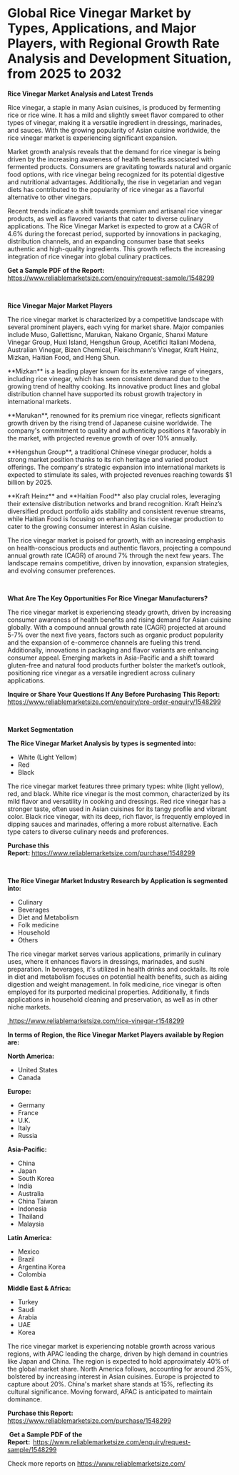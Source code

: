 <p><h1>Global Rice Vinegar Market by Types, Applications, and Major Players, with Regional Growth Rate Analysis and Development Situation, from 2025 to 2032</h1></p><p><strong>Rice Vinegar Market Analysis and Latest Trends</strong></p>
<p><p>Rice vinegar, a staple in many Asian cuisines, is produced by fermenting rice or rice wine. It has a mild and slightly sweet flavor compared to other types of vinegar, making it a versatile ingredient in dressings, marinades, and sauces. With the growing popularity of Asian cuisine worldwide, the rice vinegar market is experiencing significant expansion.</p><p>Market growth analysis reveals that the demand for rice vinegar is being driven by the increasing awareness of health benefits associated with fermented products. Consumers are gravitating towards natural and organic food options, with rice vinegar being recognized for its potential digestive and nutritional advantages. Additionally, the rise in vegetarian and vegan diets has contributed to the popularity of rice vinegar as a flavorful alternative to other vinegars.</p><p>Recent trends indicate a shift towards premium and artisanal rice vinegar products, as well as flavored variants that cater to diverse culinary applications. The Rice Vinegar Market is expected to grow at a CAGR of 4.6% during the forecast period, supported by innovations in packaging, distribution channels, and an expanding consumer base that seeks authentic and high-quality ingredients. This growth reflects the increasing integration of rice vinegar into global culinary practices.</p></p>
<p><strong>Get a Sample PDF of the Report:&nbsp;</strong> <a href="https://www.reliablemarketsize.com/enquiry/request-sample/1548299?utm_campaign=1743&utm_medium=2&utm_source=Github&utm_content=ia&utm_term=14022025&utm_id=rice-vinegar">https://www.reliablemarketsize.com/enquiry/request-sample/1548299</a></p>
<p>&nbsp;</p>
<p><strong>Rice Vinegar Major Market Players</strong></p>
<p><p>The rice vinegar market is characterized by a competitive landscape with several prominent players, each vying for market share. Major companies include Muso, Gallettisnc, Marukan, Nakano Organic, Shanxi Mature Vinegar Group, Huxi Island, Hengshun Group, Acetifici Italiani Modena, Australian Vinegar, Bizen Chemical, Fleischmann's Vinegar, Kraft Heinz, Mizkan, Haitian Food, and Heng Shun.</p><p>**Mizkan** is a leading player known for its extensive range of vinegars, including rice vinegar, which has seen consistent demand due to the growing trend of healthy cooking. Its innovative product lines and global distribution channel have supported its robust growth trajectory in international markets.</p><p>**Marukan**, renowned for its premium rice vinegar, reflects significant growth driven by the rising trend of Japanese cuisine worldwide. The company's commitment to quality and authenticity positions it favorably in the market, with projected revenue growth of over 10% annually.</p><p>**Hengshun Group**, a traditional Chinese vinegar producer, holds a strong market position thanks to its rich heritage and varied product offerings. The company's strategic expansion into international markets is expected to stimulate its sales, with projected revenues reaching towards $1 billion by 2025.</p><p>**Kraft Heinz** and **Haitian Food** also play crucial roles, leveraging their extensive distribution networks and brand recognition. Kraft Heinz’s diversified product portfolio aids stability and consistent revenue streams, while Haitian Food is focusing on enhancing its rice vinegar production to cater to the growing consumer interest in Asian cuisine.</p><p>The rice vinegar market is poised for growth, with an increasing emphasis on health-conscious products and authentic flavors, projecting a compound annual growth rate (CAGR) of around 7% through the next few years. The landscape remains competitive, driven by innovation, expansion strategies, and evolving consumer preferences.</p></p>
<p>&nbsp;</p>
<p><strong>What Are The Key Opportunities For Rice Vinegar Manufacturers?</strong></p>
<p><p>The rice vinegar market is experiencing steady growth, driven by increasing consumer awareness of health benefits and rising demand for Asian cuisine globally. With a compound annual growth rate (CAGR) projected at around 5-7% over the next five years, factors such as organic product popularity and the expansion of e-commerce channels are fueling this trend. Additionally, innovations in packaging and flavor variants are enhancing consumer appeal. Emerging markets in Asia-Pacific and a shift toward gluten-free and natural food products further bolster the market’s outlook, positioning rice vinegar as a versatile ingredient across culinary applications.</p></p>
<p><strong>Inquire or Share Your Questions If Any Before Purchasing This Report:</strong> <a href="https://www.reliablemarketsize.com/enquiry/pre-order-enquiry/1548299?utm_campaign=1743&utm_medium=2&utm_source=Github&utm_content=ia&utm_term=14022025&utm_id=rice-vinegar">https://www.reliablemarketsize.com/enquiry/pre-order-enquiry/1548299</a></p>
<p>&nbsp;</p>
<p><strong>Market Segmentation</strong></p>
<p><strong>The Rice Vinegar Market Analysis by types is segmented into:</strong></p>
<p><ul><li>White (Light Yellow)</li><li>Red</li><li>Black</li></ul></p>
<p><p>The rice vinegar market features three primary types: white (light yellow), red, and black. White rice vinegar is the most common, characterized by its mild flavor and versatility in cooking and dressings. Red rice vinegar has a stronger taste, often used in Asian cuisines for its tangy profile and vibrant color. Black rice vinegar, with its deep, rich flavor, is frequently employed in dipping sauces and marinades, offering a more robust alternative. Each type caters to diverse culinary needs and preferences.</p></p>
<p><strong>Purchase this Report:&nbsp;</strong><a href="https://www.reliablemarketsize.com/purchase/1548299?utm_campaign=1743&utm_medium=2&utm_source=Github&utm_content=ia&utm_term=14022025&utm_id=rice-vinegar">https://www.reliablemarketsize.com/purchase/1548299</a></p>
<p>&nbsp;</p>
<p><strong>The Rice Vinegar Market Industry Research by Application is segmented into:</strong></p>
<p><ul><li>Culinary</li><li>Beverages</li><li>Diet and Metabolism</li><li>Folk medicine</li><li>Household</li><li>Others</li></ul></p>
<p><p>The rice vinegar market serves various applications, primarily in culinary uses, where it enhances flavors in dressings, marinades, and sushi preparation. In beverages, it's utilized in health drinks and cocktails. Its role in diet and metabolism focuses on potential health benefits, such as aiding digestion and weight management. In folk medicine, rice vinegar is often employed for its purported medicinal properties. Additionally, it finds applications in household cleaning and preservation, as well as in other niche markets.</p></p>
<p><a href="https://www.reliablemarketsize.com/rice-vinegar-r1548299?utm_campaign=1743&utm_medium=2&utm_source=Github&utm_content=ia&utm_term=14022025&utm_id=rice-vinegar">&nbsp;https://www.reliablemarketsize.com/rice-vinegar-r1548299</a></p>
<p><strong>In terms of Region, the Rice Vinegar Market Players available by Region are:</strong></p>
<p>
    <p> <strong> North America: </strong>
        <ul>
            <li>United States</li>
            <li>Canada</li>
        </ul>
        </p> 
    <p> <strong> Europe: </strong>
        <ul>
            <li>Germany</li>
            <li>France</li>
            <li>U.K.</li>
            <li>Italy</li>
            <li>Russia</li>
        </ul>
        </p> 
    <p> <strong> Asia-Pacific: </strong>
        <ul>
            <li>China</li>
            <li>Japan</li>
            <li>South Korea</li>
            <li>India</li>
            <li>Australia</li>
            <li>China Taiwan</li>
            <li>Indonesia</li>
            <li>Thailand</li>
            <li>Malaysia</li>
        </ul>
        </p> 
    <p> <strong> Latin America: </strong>
        <ul>
            <li>Mexico</li>
            <li>Brazil</li>
            <li>Argentina Korea</li>
            <li>Colombia</li>
        </ul>
        </p> 
    <p> <strong> Middle East & Africa: </strong>
        <ul>
            <li>Turkey</li>
            <li>Saudi</li>
            <li>Arabia</li>
            <li>UAE</li>
            <li>Korea</li>
        </ul>
    </p>
    </p>
<p><p>The rice vinegar market is experiencing notable growth across various regions, with APAC leading the charge, driven by high demand in countries like Japan and China. The region is expected to hold approximately 40% of the global market share. North America follows, accounting for around 25%, bolstered by increasing interest in Asian cuisines. Europe is projected to capture about 20%. China's market share stands at 15%, reflecting its cultural significance. Moving forward, APAC is anticipated to maintain dominance.</p></p>
<p><strong>Purchase this Report: </strong><a href="https://www.reliablemarketsize.com/purchase/1548299?utm_campaign=1743&utm_medium=2&utm_source=Github&utm_content=ia&utm_term=14022025&utm_id=rice-vinegar">https://www.reliablemarketsize.com/purchase/1548299</a></p>
<p>&nbsp;<strong>Get a Sample PDF of the Report:&nbsp;&nbsp;</strong><a href="https://www.reliablemarketsize.com/enquiry/request-sample/1548299?utm_campaign=1743&utm_medium=2&utm_source=Github&utm_content=ia&utm_term=14022025&utm_id=rice-vinegar">https://www.reliablemarketsize.com/enquiry/request-sample/1548299</a></p>
<p><strong></strong></p>
<p>Check more reports on <a href="https://www.reliablemarketsize.com/?utm_campaign=1743&utm_medium=2&utm_source=Github&utm_content=ia&utm_term=14022025&utm_id=rice-vinegar">https://www.reliablemarketsize.com/</a></p>